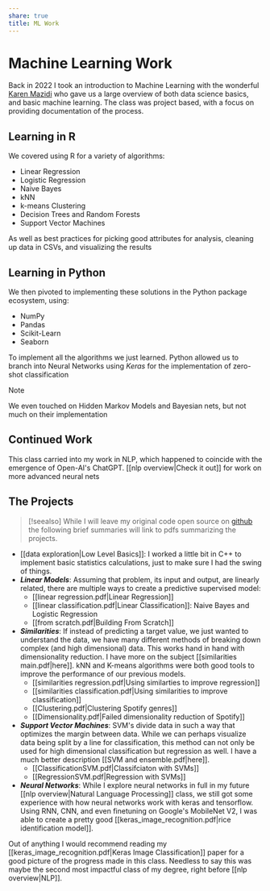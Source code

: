 ```yaml
---
share: true
title: ML Work
---
```


# Machine Learning Work
Back in 2022 I took an introduction to Machine Learning with the wonderful [Karen Mazidi](https://www.linkedin.com/in/mazidiaiconsulting/) who gave us a large overview of both data science basics, and basic machine learning. The class was project based, with a focus on providing documentation of the process.

## Learning in R
We covered using R for a variety of algorithms:
- Linear Regression
- Logistic Regression
- Naive Bayes
- kNN
- k-means Clustering
- Decision Trees and Random Forests
- Support Vector Machines

As well as best practices for picking good attributes for analysis, cleaning up data in CSVs, and visualizing the results

## Learning in Python
We then pivoted to implementing these solutions in the Python package ecosystem, using:
- NumPy
- Pandas
- Scikit-Learn
- Seaborn

To implement all the algorithms we just learned. Python allowed us to branch into Neural Networks using *Keras* for the implementation of zero-shot classification

>[!note]
>We even touched on Hidden Markov Models and Bayesian nets, but not much on their implementation

## Continued Work
This class carried into my work in NLP, which happened to coincide with the emergence of Open-AI's ChatGPT. [[nlp overview|Check it out]] for work on more advanced neural nets

## The Projects
> [!seealso] While I will leave my original code open source on [github](https://github.com/zaiquiriw/ml-portfolio/tree/main) the following brief summaries will link to pdfs summarizing the projects.

- [[data exploration|Low Level Basics]]: I worked a little bit in C++ to implement basic statistics calculations, just to make sure I had the swing of things.
- ***Linear Models***: Assuming that problem, its input and output, are linearly related, there are multiple ways to create a predictive supervised model:
	- [[linear regression.pdf|Linear Regression]]
	- [[linear classification.pdf|Linear Classification]]: Naive Bayes and Logistic Regression
	- [[from scratch.pdf|Building From Scratch]]
- ***Similarities***: If instead of predicting a target value, we just wanted to understand the data, we have many different methods of breaking down complex (and high dimensional) data. This works hand in hand with dimensionality reduction. I have more on the subject [[similarities main.pdf|here]]. kNN and K-means algorithms were both good tools to improve the performance of our previous models.
	- [[similarities regression.pdf|Using similarties to improve regression]]
	- [[similarities classification.pdf|Using similarities to improve classification]]
	- [[Clustering.pdf|Clustering Spotify genres]]
	- [[Dimensionality.pdf|Failed dimensionality reduction of Spotify]]
- ***Support Vector Machines***: SVM's divide data in such a way that optimizes the margin between data. While we can perhaps visualize data being split by a line for classification, this method can not only be used for high dimensional classification but regression as well. I have a much better description [[SVM and ensemble.pdf|here]].
	- [[ClassificationSVM.pdf|Classifciaton with SVMs]]
	- [[RegressionSVM.pdf|Regression with SVMs]]
- ***Neural Networks***: While I explore neural networks in full in my future [[nlp overview|Natural Language Processing]] class, we still got some experience with how neural networks work with keras and tensorflow. Using RNN, CNN, and even finetuning on Google's MobileNet V2, I was able to create a pretty good [[keras_image_recognition.pdf|rice identification model]].


Out of anything I would recommend reading my [[keras_image_recognition.pdf|Keras Image Classification]] paper for a good picture of the progress made in this class. Needless to say this was maybe the second most impactful class of my degree, right before [[nlp overview|NLP]].